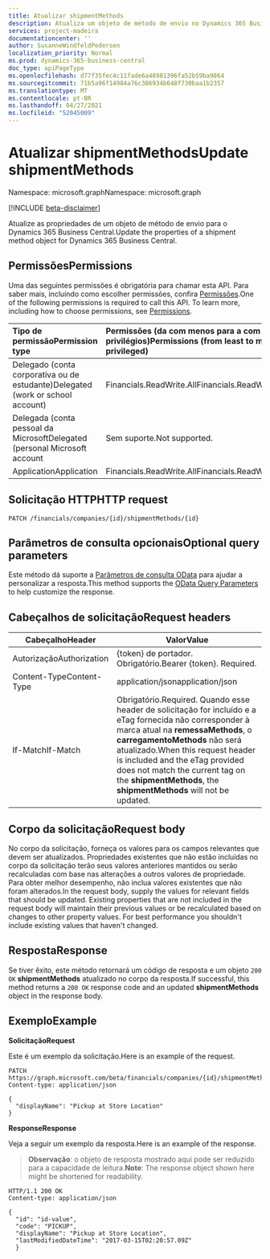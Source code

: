 ```yaml
---
title: Atualizar shipmentMethods
description: Atualiza um objeto de método de envio no Dynamics 365 Business Central.
services: project-madeira
documentationcenter: ''
author: SusanneWindfeldPedersen
localization_priority: Normal
ms.prod: dynamics-365-business-central
doc_type: apiPageType
ms.openlocfilehash: d77f35fec4c11fade6a48981396fa52b59ba9864
ms.sourcegitcommit: 71b5a96f14984a76c386934b648f730baa1b2357
ms.translationtype: MT
ms.contentlocale: pt-BR
ms.lasthandoff: 04/27/2021
ms.locfileid: "52045009"
---
```

# <a name="update-shipmentmethods"></a><span data-ttu-id="f2029-103">Atualizar shipmentMethods</span><span class="sxs-lookup"><span data-stu-id="f2029-103">Update shipmentMethods</span></span>

<span data-ttu-id="f2029-104">Namespace: microsoft.graph</span><span class="sxs-lookup"><span data-stu-id="f2029-104">Namespace: microsoft.graph</span></span>

[!INCLUDE [beta-disclaimer](../../includes/beta-disclaimer.md)]

<span data-ttu-id="f2029-105">Atualize as propriedades de um objeto de método de envio para o Dynamics 365 Business Central.</span><span class="sxs-lookup"><span data-stu-id="f2029-105">Update the properties of a shipment method object for Dynamics 365 Business Central.</span></span>

## <a name="permissions"></a><span data-ttu-id="f2029-106">Permissões</span><span class="sxs-lookup"><span data-stu-id="f2029-106">Permissions</span></span>
<span data-ttu-id="f2029-p101">Uma das seguintes permissões é obrigatória para chamar esta API. Para saber mais, incluindo como escolher permissões, confira [Permissões](/graph/permissions-reference).</span><span class="sxs-lookup"><span data-stu-id="f2029-p101">One of the following permissions is required to call this API. To learn more, including how to choose permissions, see [Permissions](/graph/permissions-reference).</span></span>

|<span data-ttu-id="f2029-109">Tipo de permissão</span><span class="sxs-lookup"><span data-stu-id="f2029-109">Permission type</span></span> |<span data-ttu-id="f2029-110">Permissões (da com menos para a com mais privilégios)</span><span class="sxs-lookup"><span data-stu-id="f2029-110">Permissions (from least to most privileged)</span></span>|
|:---------------|:------------------------------------------|
|<span data-ttu-id="f2029-111">Delegado (conta corporativa ou de estudante)</span><span class="sxs-lookup"><span data-stu-id="f2029-111">Delegated (work or school account)</span></span>|<span data-ttu-id="f2029-112">Financials.ReadWrite.All</span><span class="sxs-lookup"><span data-stu-id="f2029-112">Financials.ReadWrite.All</span></span> |
|<span data-ttu-id="f2029-113">Delegada (conta pessoal da Microsoft</span><span class="sxs-lookup"><span data-stu-id="f2029-113">Delegated (personal Microsoft account</span></span>|<span data-ttu-id="f2029-114">Sem suporte.</span><span class="sxs-lookup"><span data-stu-id="f2029-114">Not supported.</span></span>|
|<span data-ttu-id="f2029-115">Application</span><span class="sxs-lookup"><span data-stu-id="f2029-115">Application</span></span>|<span data-ttu-id="f2029-116">Financials.ReadWrite.All</span><span class="sxs-lookup"><span data-stu-id="f2029-116">Financials.ReadWrite.All</span></span>|

## <a name="http-request"></a><span data-ttu-id="f2029-117">Solicitação HTTP</span><span class="sxs-lookup"><span data-stu-id="f2029-117">HTTP request</span></span>
```
PATCH /financials/companies/{id}/shipmentMethods/{id}
```

## <a name="optional-query-parameters"></a><span data-ttu-id="f2029-118">Parâmetros de consulta opcionais</span><span class="sxs-lookup"><span data-stu-id="f2029-118">Optional query parameters</span></span>
<span data-ttu-id="f2029-119">Este método dá suporte a [Parâmetros de consulta OData](/graph/query-parameters) para ajudar a personalizar a resposta.</span><span class="sxs-lookup"><span data-stu-id="f2029-119">This method supports the [OData Query Parameters](/graph/query-parameters) to help customize the response.</span></span>

## <a name="request-headers"></a><span data-ttu-id="f2029-120">Cabeçalhos de solicitação</span><span class="sxs-lookup"><span data-stu-id="f2029-120">Request headers</span></span>
|<span data-ttu-id="f2029-121">Cabeçalho</span><span class="sxs-lookup"><span data-stu-id="f2029-121">Header</span></span>|<span data-ttu-id="f2029-122">Valor</span><span class="sxs-lookup"><span data-stu-id="f2029-122">Value</span></span>|
|------|-----|
|<span data-ttu-id="f2029-123">Autorização</span><span class="sxs-lookup"><span data-stu-id="f2029-123">Authorization</span></span> |<span data-ttu-id="f2029-p102">{token} de portador. Obrigatório.</span><span class="sxs-lookup"><span data-stu-id="f2029-p102">Bearer {token}. Required.</span></span>|
|<span data-ttu-id="f2029-126">Content-Type</span><span class="sxs-lookup"><span data-stu-id="f2029-126">Content-Type</span></span>  |<span data-ttu-id="f2029-127">application/json</span><span class="sxs-lookup"><span data-stu-id="f2029-127">application/json</span></span>|
|<span data-ttu-id="f2029-128">If-Match</span><span class="sxs-lookup"><span data-stu-id="f2029-128">If-Match</span></span>      |<span data-ttu-id="f2029-129">Obrigatório.</span><span class="sxs-lookup"><span data-stu-id="f2029-129">Required.</span></span> <span data-ttu-id="f2029-130">Quando esse header de solicitação for incluído e a eTag fornecida não corresponder à marca atual na **remessaMethods**, o **carregamentoMethods** não será atualizado.</span><span class="sxs-lookup"><span data-stu-id="f2029-130">When this request header is included and the eTag provided does not match the current tag on the **shipmentMethods**, the **shipmentMethods** will not be updated.</span></span> |

## <a name="request-body"></a><span data-ttu-id="f2029-131">Corpo da solicitação</span><span class="sxs-lookup"><span data-stu-id="f2029-131">Request body</span></span>
<span data-ttu-id="f2029-p104">No corpo da solicitação, forneça os valores para os campos relevantes que devem ser atualizados. Propriedades existentes que não estão incluídas no corpo da solicitação terão seus valores anteriores mantidos ou serão recalculadas com base nas alterações a outros valores de propriedade. Para obter melhor desempenho, não inclua valores existentes que não foram alterados.</span><span class="sxs-lookup"><span data-stu-id="f2029-p104">In the request body, supply the values for relevant fields that should be updated. Existing properties that are not included in the request body will maintain their previous values or be recalculated based on changes to other property values. For best performance you shouldn't include existing values that haven't changed.</span></span>

## <a name="response"></a><span data-ttu-id="f2029-135">Resposta</span><span class="sxs-lookup"><span data-stu-id="f2029-135">Response</span></span>
<span data-ttu-id="f2029-136">Se tiver êxito, este método retornará um código de resposta e um objeto `200 OK` **shipmentMethods** atualizado no corpo da resposta.</span><span class="sxs-lookup"><span data-stu-id="f2029-136">If successful, this method returns a `200 OK` response code and an updated **shipmentMethods** object in the response body.</span></span>

## <a name="example"></a><span data-ttu-id="f2029-137">Exemplo</span><span class="sxs-lookup"><span data-stu-id="f2029-137">Example</span></span>

<span data-ttu-id="f2029-138">**Solicitação**</span><span class="sxs-lookup"><span data-stu-id="f2029-138">**Request**</span></span>

<span data-ttu-id="f2029-139">Este é um exemplo da solicitação.</span><span class="sxs-lookup"><span data-stu-id="f2029-139">Here is an example of the request.</span></span>
```http
PATCH https://graph.microsoft.com/beta/financials/companies/{id}/shipmentMethods/{id}
Content-type: application/json

{
  "displayName": "Pickup at Store Location"
}
```

<span data-ttu-id="f2029-140">**Response**</span><span class="sxs-lookup"><span data-stu-id="f2029-140">**Response**</span></span>

<span data-ttu-id="f2029-141">Veja a seguir um exemplo da resposta.</span><span class="sxs-lookup"><span data-stu-id="f2029-141">Here is an example of the response.</span></span> 

> <span data-ttu-id="f2029-142">**Observação**: o objeto de resposta mostrado aqui pode ser reduzido para a capacidade de leitura.</span><span class="sxs-lookup"><span data-stu-id="f2029-142">**Note**:  The response object shown here might be shortened for readability.</span></span>

```http
HTTP/1.1 200 OK
Content-type: application/json

{
  "id": "id-value",
  "code": "PICKUP",
  "displayName": "Pickup at Store Location",
  "lastModifiedDateTime": "2017-03-15T02:20:57.09Z"
  }
```



